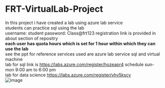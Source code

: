 # FRT-VirtualLab-Project
In this project i have created a lab using azure lab service<br>
students can practice sql using the lab<br>
username: student
password: Class@frt123
registration link is provided in about section of repositry<br>
**each user has quota hours which is set for 1 hour within which they can use the lab**<br>
see the ppt for reference
services used are azure lab service sql and virtual machine<br>
lab for sql link is https://labs.azure.com/register/hozeapr4 schedule sun-mon 9:00 am to 6:00 pm<br>
lab for data science https://labs.azure.com/register/vhv5kscy<br>
![image](https://user-images.githubusercontent.com/91936333/145707089-793a82eb-0be1-489d-9d25-792c6d1c7172.png)

